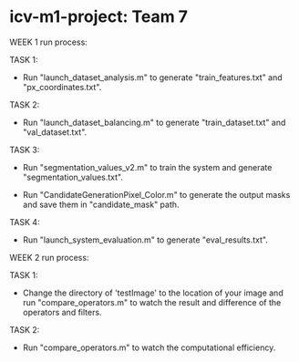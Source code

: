 # icv-m1-project: Team 7
WEEK 1 run process:

TASK 1: 

- Run "launch_dataset_analysis.m" to generate "train_features.txt" and "px_coordinates.txt".

TASK 2: 

- Run "launch_dataset_balancing.m" to generate "train_dataset.txt" and "val_dataset.txt".

TASK 3: 

- Run "segmentation_values_v2.m" to train the system and generate "segmentation_values.txt".

- Run "CandidateGenerationPixel_Color.m" to generate the output masks and save them in "candidate_mask" path.
        
TASK 4: 

- Run "launch_system_evaluation.m" to generate "eval_results.txt".




WEEK 2 run process:

TASK 1: 

- Change the directory of 'testImage' to the location of your image and run  "compare_operators.m" to watch the result and difference of the operators and filters.

TASK 2: 

- Run  "compare_operators.m" to watch the computational efficiency.





